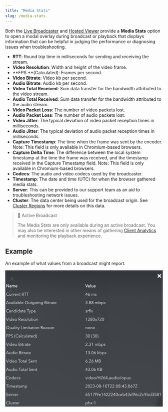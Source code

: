 ```yaml
---
title: "Media Stats"
slug: /media-stats
---
```

Both the [Live Broadcaster](/millicast/streaming-dashboard/how-to-broadcast-in-dashboard.md) and [Hosted Viewer](/millicast/playback/hosted-viewer.md) provide a **Media Stats** option to open a modal overlay during broadcast or playback that displays information that can be helpful in judging the performance or diagnosing issues when troubleshooting.

- **RTT**: Round trip time in milliseconds for sending and receiving the stream.
- **Video Resolution**: Width and height of the video frame.
- **FPS **(Calculated): Frames per second.
- **Video Bitrate**: Video kb per second.
- **Audio Bitrate**: Audio kb per second.
- **Video Total Received**: Sum data transfer for the bandwidth attributed to the video stream.
- **Audio Total Received**: Sum data transfer for the bandwidth attributed to the audio stream.
- **Video Packet Loss**: The number of video packets lost.
- **Audio Packet Loss**: The number of audio packets lost.
- **Video Jitter**: The typical deviation of video packet reception times in milliseconds.
- **Audio Jitter**: The typical deviation of audio packet reception times in milliseconds.
- **Capture Timestamp**: The time when the frame was sent by the encoder. Note: This field is only available in Chromium-based browsers.
- **Capture Delta Time**: The difference between the local system timestamp at the time the frame was received, and the timestamp received in the Capture Timestamp field. Note: This field is only available in Chromium-based browsers.
- **Codecs**: The audio and video codecs used by the broadcaster.
- **Timestamp**: The date and time (UTC) for when the browser gathered media stats.
- **Server**: This can be provided to our support team as an aid to troubleshooting network issues.
- **Cluster**: The data center being used for the broadcast origin. See  [Cluster Regions](/millicast/distribution/multi-region-support/index.md) for more details on this data.

> 📘 Active Broadcast
> 
> The Media Stats are only available during an active broadcast. You may also be interested in other means of gathering [Client Analytics](/millicast/playback/client-analytics-and-monitoring.md) and monitoring the playback experience.

## Example

An example of what values from a broadcast might report.


![](../assets/img/dolbyio-broadcaster-media-stats.png)

